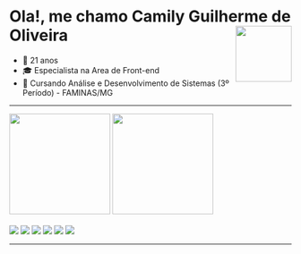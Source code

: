# Ola!, me chamo Camily Guilherme de Oliveira <img src="https://cdn.picrew.me/shareImg/org/202502/338224_7wcuPpj5.png" align="right" width="100"/>

- 📅 21 anos  
- 🎓 Especialista na Area de Front-end  
- 🎒 Cursando Análise e Desenvolvimento de Sistemas (3º Período) - FAMINAS/MG  

---

<div>
  <img height="180em" src="https://github-readme-stats.vercel.app/api?username=camilyolivei&show_icons=true&theme=radical"/>
  <img height="180em" src="https://github-readme-stats.vercel.app/api/top-langs/?username=camilyolivei&layout=compact&theme=radical""/>
</div>

<br />

<div>
  <img src="https://img.shields.io/badge/-JavaScript-F7DF1E?style=flat&logo=javascript&logoColor=000" />
  <img src="https://img.shields.io/badge/-HTML5-E34F26?style=flat&logo=html5&logoColor=fff" />
  <img src="https://img.shields.io/badge/-CSS3-1572B6?style=flat&logo=css3&logoColor=fff" />
  <img src="https://img.shields.io/badge/-React-61DAFB?style=flat&logo=react&logoColor=000" />
  <img src="https://img.shields.io/badge/-PowerBI-F2C811?style=flat&logo=powerbi&logoColor=000" />
  <img src="https://img.shields.io/badge/-SQL-4479A1?style=flat&logo=mysql&logoColor=fff"/>
</div>


---


